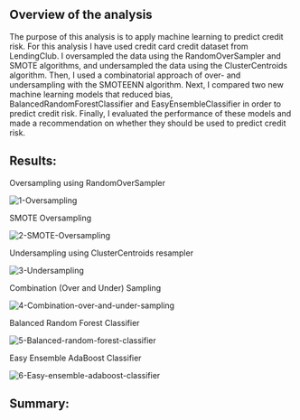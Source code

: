## Overview of the analysis

The purpose of this analysis is to apply machine learning to predict credit risk. For this analysis I have used credit card credit dataset from LendingClub. I oversampled the data using the RandomOverSampler and SMOTE algorithms, and undersampled the data using the ClusterCentroids algorithm. Then, I used a combinatorial approach of over- and undersampling with the SMOTEENN algorithm. Next, I compared two new machine learning models that reduced bias, BalancedRandomForestClassifier and EasyEnsembleClassifier in order to predict credit risk. Finally, I evaluated the performance of these models and made a recommendation on whether they should be used to predict credit risk.

## Results: 

Oversampling using RandomOverSampler

<img src="https://i.ibb.co/JjkSt94/1-Oversampling.png" alt="1-Oversampling" border="0">

SMOTE Oversampling

<img src="https://i.ibb.co/Ltdz4SF/2-SMOTE-Oversampling.png" alt="2-SMOTE-Oversampling" border="0">


Undersampling using ClusterCentroids resampler

<img src="https://i.ibb.co/41LkqHD/3-Undersampling.png" alt="3-Undersampling" border="0">

Combination (Over and Under) Sampling

<img src="https://i.ibb.co/z61yfvm/4-Combination-over-and-under-sampling.png" alt="4-Combination-over-and-under-sampling" border="0">

Balanced Random Forest Classifier

<img src="https://i.ibb.co/JCW9myP/5-Balanced-random-forest-classifier.png" alt="5-Balanced-random-forest-classifier" border="0">

Easy Ensemble AdaBoost Classifier

<img src="https://i.ibb.co/CB4Ypc4/6-Easy-ensemble-adaboost-classifier.png" alt="6-Easy-ensemble-adaboost-classifier" border="0">

## Summary: 
